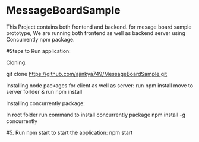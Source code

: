 # MessageBoardSample

This Project contains both frontend and backend. for mesage board sample prototype, We are running both frontend as well as backend server using Concurrently npm package.

#Steps to Run application:

Cloning:

git clone https://github.com/ajinkya749/MessageBoardSample.git

Installing node packages for client as well as server:
run npm install
move to server forlder & run npm install

Installing concurrently package:

In root folder run command to install concurrently package
npm install -g concurrently

#5. Run npm start to start the application:
 npm start
